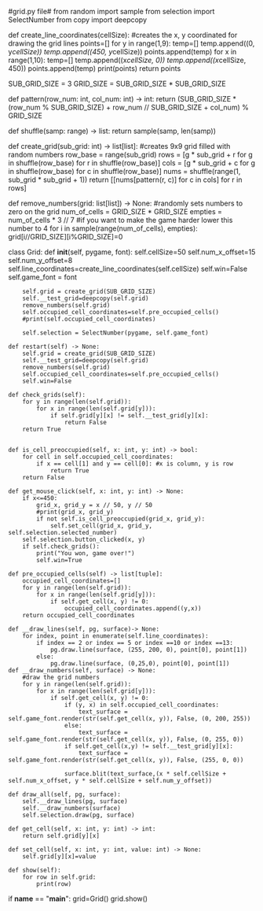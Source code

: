 #grid.py file#
from random import sample
from selection import SelectNumber
from copy import deepcopy

def create_line_coordinates(cellSize):
    #creates the x, y coordinated for drawing the grid lines
    points=[]
    for y in range(1,9):
        temp=[]
        temp.append((0, y*cellSize))
        temp.append((450, y*cellSize))
        points.append(temp)
    for x in range(1,10):
        temp=[]
        temp.append((x*cellSize, 0))
        temp.append((x*cellSize, 450))
        points.append(temp)
    print(points)
    return points

SUB_GRID_SIZE = 3
GRID_SIZE = SUB_GRID_SIZE * SUB_GRID_SIZE

def pattern(row_num: int, col_num: int) -> int:
    return (SUB_GRID_SIZE * (row_num % SUB_GRID_SIZE) + row_num // SUB_GRID_SIZE + col_num) % GRID_SIZE

def shuffle(samp: range) -> list:
    return sample(samp, len(samp))

def create_grid(sub_grid: int) -> list[list]:
    #creates 9x9 grid filled with random numbers
    row_base = range(sub_grid)
    rows = [g * sub_grid + r for g in shuffle(row_base) for r in shuffle(row_base)]
    cols = [g * sub_grid + c for g in shuffle(row_base) for c in shuffle(row_base)]
    nums = shuffle(range(1, sub_grid * sub_grid + 1))
    return [[nums[pattern(r, c)] for c in cols] for r in rows]

def remove_numbers(grid: list[list]) -> None:
    #randomly sets numbers to zero on the grid
    num_of_cells = GRID_SIZE * GRID_SIZE
    empties = num_of_cells * 3 // 7  #if you want to make the game harder lower this number to 4
    for i in sample(range(num_of_cells), empties):
        grid[i//GRID_SIZE][i%GRID_SIZE]=0

class Grid:
    def __init__(self, pygame, font):
        self.cellSize=50
        self.num_x_offset=15
        self.num_y_offset=8
        self.line_coordinates=create_line_coordinates(self.cellSize)
        self.win=False
        self.game_font = font

        self.grid = create_grid(SUB_GRID_SIZE)
        self.__test_grid=deepcopy(self.grid)       
        remove_numbers(self.grid)
        self.occupied_cell_coordinates=self.pre_occupied_cells()
        #print(self.occupied_cell_coordinates)

        self.selection = SelectNumber(pygame, self.game_font)

    def restart(self) -> None:
        self.grid = create_grid(SUB_GRID_SIZE)
        self.__test_grid=deepcopy(self.grid)
        remove_numbers(self.grid)
        self.occupied_cell_coordinates=self.pre_occupied_cells()
        self.win=False

    def check_grids(self):
        for y in range(len(self.grid)):
            for x in range(len(self.grid[y])):
                if self.grid[y][x] != self.__test_grid[y][x]:
                    return False
        return True
                

    def is_cell_preoccupied(self, x: int, y: int) -> bool:
        for cell in self.occupied_cell_coordinates:
            if x == cell[1] and y == cell[0]: #x is column, y is row
                return True
        return False

    def get_mouse_click(self, x: int, y: int) -> None:
        if x<=450:
            grid_x, grid_y = x // 50, y // 50
            #print(grid_x, grid_y)
            if not self.is_cell_preoccupied(grid_x, grid_y):
                self.set_cell(grid_x, grid_y, self.selection.selected_number)
        self.selection.button_clicked(x, y)
        if self.check_grids():
            print("You won, game over!")
            self.win=True

    def pre_occupied_cells(self) -> list[tuple]:
        occupied_cell_coordinates=[]
        for y in range(len(self.grid)):
            for x in range(len(self.grid[y])):
                if self.get_cell(x, y) != 0:
                    occupied_cell_coordinates.append((y,x))
        return occupied_cell_coordinates

    def __draw_lines(self, pg, surface)-> None:
        for index, point in enumerate(self.line_coordinates):
            if index == 2 or index == 5 or index ==10 or index ==13:
                pg.draw.line(surface, (255, 200, 0), point[0], point[1])
            else:
                pg.draw.line(surface, (0,25,0), point[0], point[1])
    def __draw_numbers(self, surface) -> None:
        #draw the grid numbers
        for y in range(len(self.grid)):
            for x in range(len(self.grid[y])):
                if self.get_cell(x, y) != 0:
                    if (y, x) in self.occupied_cell_coordinates:
                        text_surface = self.game_font.render(str(self.get_cell(x, y)), False, (0, 200, 255))
                    else:
                        text_surface = self.game_font.render(str(self.get_cell(x, y)), False, (0, 255, 0))
                    if self.get_cell(x,y) != self.__test_grid[y][x]:
                        text_surface = self.game_font.render(str(self.get_cell(x, y)), False, (255, 0, 0))
                        
                    surface.blit(text_surface,(x * self.cellSize + self.num_x_offset, y * self.cellSize + self.num_y_offset))

    def draw_all(self, pg, surface):
        self.__draw_lines(pg, surface)
        self.__draw_numbers(surface)
        self.selection.draw(pg, surface)

    def get_cell(self, x: int, y: int) -> int:
        return self.grid[y][x]

    def set_cell(self, x: int, y: int, value: int) -> None:
        self.grid[y][x]=value

    def show(self):
        for row in self.grid:
            print(row)

if __name__ == "__main__":
    grid=Grid()
    grid.show()
